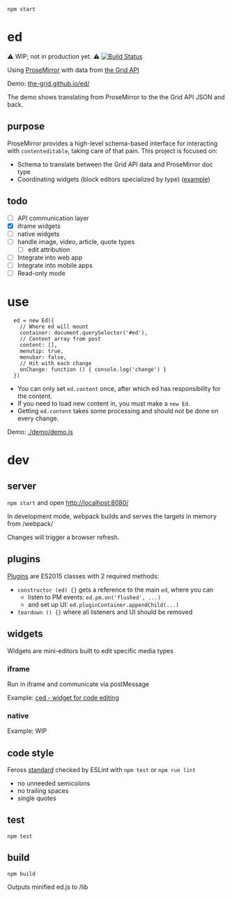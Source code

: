`npm start`

# ed

:warning: WIP; not in production yet. :warning: [![Build Status](https://travis-ci.org/the-grid/ed.svg?branch=master)](https://travis-ci.org/the-grid/ed)

Using [ProseMirror](http://prosemirror.net/) with data from [the Grid API](http://developer.thegrid.io/)

Demo: [the-grid.github.io/ed/](https://the-grid.github.io/ed/)

The demo shows translating from ProseMirror to the the Grid API JSON and back.

## purpose

ProseMirror provides a high-level schema-based interface for interacting with `contenteditable`, taking care of that pain. This project is focused on:

* Schema to translate between the Grid API data and ProseMirror doc type
* Coordinating widgets (block editors specialized by type) ([example](https://github.com/the-grid/ced))

## todo

* [ ] API communication layer
* [x] iframe widgets
* [ ] native widgets
* [ ] handle image, video, article, quote types
  * [ ] edit attribution
* [ ] Integrate into web app
* [ ] Integrate into mobile apps
* [ ] Read-only mode

# use

```
  ed = new Ed({
    // Where ed will mount
    container: document.querySelector('#ed'),
    // Content array from post
    content: [],
    menutip: true,
    menubar: false,
    // Hit with each change
    onChange: function () { console.log('change') }
  })  
```

* You can only set `ed.content` once, after which ed has responsibility for the content.
* If you need to load new content in, you must make a `new Ed`.
* Getting `ed.content` takes some processing and should not be done on every change.

Demo: [./demo/demo.js](./demo/demo.js)

# dev

## server

`npm start` and open [http://localhost:8080/](http://localhost:8080/)

In development mode, webpack builds and serves the targets in memory from /webpack/

Changes will trigger a browser refresh.

## plugins

[Plugins](./src/plugins) are ES2015 classes with 2 required methods:

* `constructor (ed) {}` gets a reference to the main `ed`, where you can
  * listen to PM events: `ed.pm.on('flushed', ...)`
  * and set up UI: `ed.pluginContainer.appendChild(...)`
* `teardown () {}` where all listeners and UI should be removed

## widgets

Widgets are mini-editors built to edit specific media types

### iframe

Run in iframe and communicate via postMessage 

Example: [ced - widget for code editing](https://github.com/the-grid/ced)

### native

Example: WIP

## code style

Feross [standard](https://github.com/feross/standard#rules) checked by ESLint with `npm test` or `npm run lint`

* no unneeded semicolons
* no trailing spaces
* single quotes

## test

`npm test`

## build

`npm build`

Outputs minified ed.js to /lib